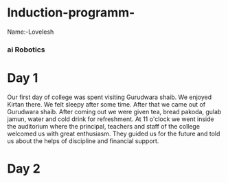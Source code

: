 # Induction-programm-
Name:-Lovelesh 
### ai Robotics 
# Day 1
Our first day of college was spent visiting Gurudwara shaib. We enjoyed Kirtan there. We felt sleepy after some time. After that we came out of Gurudwara shaib. After coming out we were given tea, bread pakoda, gulab jamun, water and cold drink for refreshment. At 11 o'clock we went inside the auditorium where the principal, teachers and staff of the college welcomed us with great enthusiasm. They guided us for the future and told us about the helps of discipline and financial support.
# Day 2
